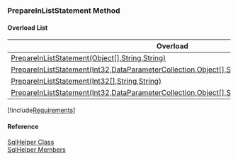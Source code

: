﻿### PrepareInListStatement Method

#### Overload List

| Overload | Description |
| --- | --- |
| [PrepareInListStatement(Object\[\],String,String)](FChoice.Common~FChoice.Common.Data.SqlHelper~PrepareInListStatement(Object[],String,String).md) |   |
| [PrepareInListStatement(Int32,DataParameterCollection,Object\[\],String,String)](FChoice.Common~FChoice.Common.Data.SqlHelper~PrepareInListStatement(Int32,DataParameterCollection,Object[],String,String).md) |   |
| [PrepareInListStatement(Int32\[\],String,String)](FChoice.Common~FChoice.Common.Data.SqlHelper~PrepareInListStatement(Int32[],String,String).md) |   |
| [PrepareInListStatement(Int32,DataParameterCollection,Object\[\],String,String,IDbDataParameter)](FChoice.Common~FChoice.Common.Data.SqlHelper~PrepareInListStatement(Int32,DataParameterCollection,Object[],String,String,IDbDataParameter).md) |   |

[!include[Requirements](../partials/requirements.md)]



#### Reference

[SqlHelper Class](FChoice.Common~FChoice.Common.Data.SqlHelper.md)  
[SqlHelper Members](FChoice.Common~FChoice.Common.Data.SqlHelper_members.md)